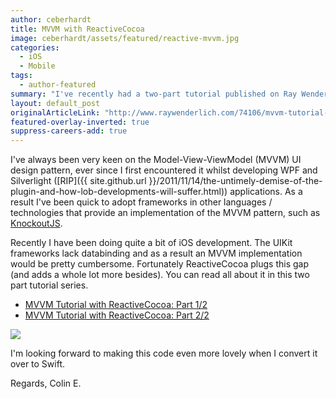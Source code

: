 ```yaml
---
author: ceberhardt
title: MVVM with ReactiveCocoa
image: ceberhardt/assets/featured/reactive-mvvm.jpg
categories:
  - iOS
  - Mobile
tags:
  - author-featured
summary: "I've recently had a two-part tutorial published on Ray Wenderlich's website that details how ReactiveCocoa can be used to implement the MVVM pattern within iOS applications. "
layout: default_post
originalArticleLink: "http://www.raywenderlich.com/74106/mvvm-tutorial-with-reactivecocoa-part-1"
featured-overlay-inverted: true
suppress-careers-add: true
---
```



I've always been very keen on the Model-View-ViewModel (MVVM) UI design pattern, ever since I first encountered it whilst developing WPF and Silverlight ([RIP]({{ site.github.url }}/2011/11/14/the-untimely-demise-of-the-plugin-and-how-lob-developments-will-suffer.html)) applications. As a result I've been quick to adopt frameworks in other languages / technologies that provide an implementation of the MVVM pattern, such as [KnockoutJS](http://www.codeproject.com/Articles/365120/KnockoutJS-vs-Silverlight).

Recently I have been doing quite a bit of iOS development. The UIKit frameworks lack databinding and as a result an MVVM implementation would be pretty cumbersome. Fortunately ReactiveCocoa plugs this gap (and adds a whole lot more besides). You can read all about it in this two part tutorial series.

- [MVVM Tutorial with ReactiveCocoa: Part 1/2](http://www.raywenderlich.com/74106/mvvm-tutorial-with-reactivecocoa-part-1)
- [MVVM Tutorial with ReactiveCocoa: Part 2/2](http://www.raywenderlich.com/74131/mvvm-tutorial-with-reactivecocoa-part-2)

<img src="{{ site.github.url }}/ceberhardt/assets/MVVMReactiveCocoa.png" />

I'm looking forward to making this code even more lovely when I convert it over to Swift.

Regards, Colin E.
